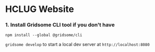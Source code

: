 # HCLUG Website

### 1. Install Gridsome CLI tool if you don't have

`npm install --global @gridsome/cli`

`gridsome develop` to start a local dev server at `http://localhost:8080`

